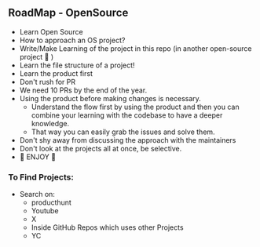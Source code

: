 ## RoadMap - OpenSource
  
  - Learn Open Source
  - How to approach an OS project?
  - Write/Make Learning of the project in this repo (in another open-source project 🧠 )
  - Learn the file structure of a project!
  - Learn the product first
  - Don't rush for PR
  - We need 10 PRs by the end of the year.
  - Using the product before making changes is necessary.
      - Understand the flow first by using the product and then you can combine your learning with the codebase to have          a deeper knowledge.
      - That way you can easily grab the issues and solve them.
  - Don't shy away from discussing the approach with the maintainers
  - Don't look at the projects all at once, be selective.
  - 🥇 ENJOY 🥇

### To Find Projects: 
  - Search on:
      - producthunt
      - Youtube
      - X
      - Inside GitHub Repos which uses other Projects
      - YC
